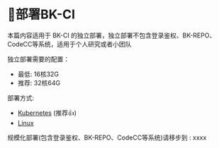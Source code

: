 # 🚀部署BK-CI

本篇内容适用于 BK-CI 的独立部署，独立部署不包含登录鉴权、BK-REPO、CodeCC等系统，适用于个人研究或者小团队

独立部署需要的配置：
- 最低: 16核32G
- 推荐: 32核64G

部署方式:
- [Kubernetes](../install/kubernetes.md) (推荐👍)
- [Linux](../install/linux.md)

规模化部署(包含登录鉴权、BK-REPO、CodeCC等系统)请移步到 : xxxx

